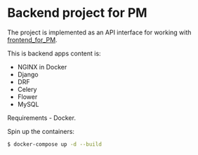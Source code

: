 # Backend project for PM

The project is implemented as an API interface for working 
with [frontend_for_PM](https://github.com/vlaskatenev/frontend_for_PM). 

This is backend apps content is: 
- NGINX in Docker
- Django
- DRF
- Celery
- Flower
- MySQL 

Requirements - Docker.

Spin up the containers:

```sh
$ docker-compose up -d --build
```
